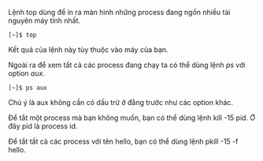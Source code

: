 Lệnh top dùng để in ra màn hình những process đang ngốn nhiều tài nguyên máy tính nhất.

```
[~]$ top
```

Kết quả của lệnh này tùy thuộc vào máy của bạn.

Ngoài ra để xem tất cả các process đang chạy ta có thể dùng lệnh _ps_ với option _aux_.

```
[~]$ ps aux
```

Chú ý là aux không cần có dấu trừ ở đằng trước như các option khác.

Để tắt một process mà bạn không muốn, bạn có thể dùng lệnh kill -15 pid. Ở đây pid là process id.

Để tắt tất cả các process với tên hello, bạn có thể dùng lệnh pkill -15 -f hello.

